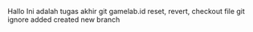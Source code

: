 Hallo
Ini adalah tugas akhir git gamelab.id
reset, revert, checkout
file git ignore added
created new branch